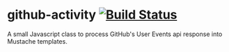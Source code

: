 github-activity [![Build Status](https://travis-ci.org/achan/github-activity.png?branch=master)](https://travis-ci.org/achan/github-activity)
===============

A small Javascript class to process GitHub's User Events api response into
Mustache templates.
